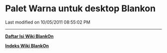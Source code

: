 # Palet Warna untuk desktop Blankon

Last modified on 10/05/2011 08:55:02 PM

---
[**Daftar Isi Wiki BlankOn**](/DaftarIsi/README.md)
 
[**Indeks Wiki BlankOn**](/Indeks.md)
